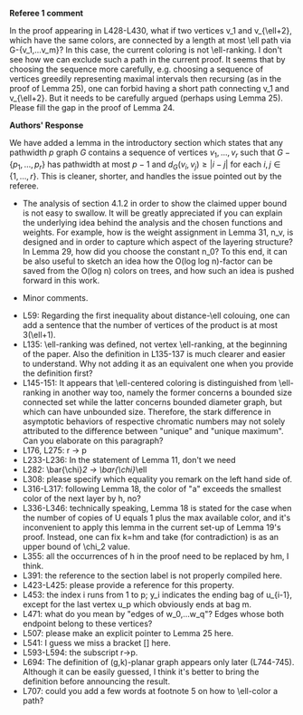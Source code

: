 

**Referee 1 comment**

In the proof appearing in L428-L430, what if two vertices v_1 and v_{\ell+2}, which have the same colors, are connected by a length at most \ell path via G-{v_1,…v_m}? In this case, the current coloring is not \ell-ranking. I don't see how we can exclude such a path in the current proof. It seems that by choosing the sequence more carefully, e.g. choosing a sequence of vertices greedily representing maximal intervals then recursing (as in the proof of Lemma 25), one can forbid having a short path connecting v_1 and v_{\ell+2}. But it needs to be carefully argued (perhaps using Lemma 25). Please fill the gap in the proof of Lemma 24.

**Authors' Response**

We have added a lemma in the introductory section which states that any pathwidth $p$ graph $G$ contains a sequence of vertices $v_1,\ldots,v_r$ such that $G-\{p_1,\ldots,p_r\}$ has pathwidth at most $p-1$ and $d_G(v_i,v_j)\ge|i-j|$ for each $i,j\in\{1,\ldots,r\}$.  This is cleaner, shorter, and handles the issue pointed out by the referee.


- The analysis of section 4.1.2 in order to show the claimed upper bound is not easy to swallow. It will be greatly appreciated if you can explain the underlying idea behind the analysis and the chosen functions and weights. For example, how is the weight assignment in Lemma 31, n_v, is designed and in order to capture which aspect of the layering structure? In Lemma 29, how did you choose the constant n_0? To this end, it can be also useful to sketch an idea how the O(log log n)-factor can be saved from the O(log n) colors on trees, and how such an idea is pushed forward in this work.


* Minor comments.
- L59: Regarding the first inequality about distance-\ell colouing, one can add a sentence that the number of vertices of the product is at most 3(\ell+1).
- L135: \ell-ranking was defined, not vertex \ell-ranking, at the beginning of the paper.  Also the definition in L135-137 is much clearer and easier to understand. Why not adding it as an equivalent one when you provide the definition first?
- L145-151: It appears that \ell-centered coloring is distinguished from \ell-ranking in another way too, namely the former concerns a bounded size connected set while the latter concerns bounded diameter graph, but which can have unbounded size. Therefore, the stark difference in asymptotic behaviors of respective chromatic numbers may not solely attributed to the difference between "unique" and "unique maximum". Can you elaborate on this paragraph?
- L176, L275: r -> p
- L233-L236: In the statement of Lemma 11, don't we need
- L282: \bar{\chi}_2 -> \bar{\chi}_\ell
- L308: please specify which equality you remark on the left hand side of.
- L316-L317: following Lemma 18, the color of "a" exceeds the smallest color of the next layer by h, no?
- L336-L346: technically speaking, Lemma 18 is stated for the case when the number of copies of U equals 1 plus the max available color, and it's inconvenient to apply this lemma in the current set-up of Lemma 19's proof. Instead, one can fix k=hm and take (for contradiction) is as an upper bound of \chi_2 value.
- L355: all the occurrences of h in the proof need to be replaced by hm, I think.
- L391: the reference to the section label is not properly compiled here.
- L423-L425: please provide a reference for this property.
- L453: the index i runs from 1 to p; y_i indicates the ending bag of u_{i-1}, except for the last vertex u_p which obviously ends at bag m.
- L471: what do you mean by "edges of w_0,…w_q"? Edges whose both endpoint belong to these vertices?
- L507: please make an explicit pointer to Lemma 25 here.
- L541: I guess we miss a bracket [] here.
- L593-L594: the subscript r->p.
- L694: The definition of (g,k)-planar graph appears only later (L744-745). Although it can be easily guessed, I think it's better to bring the definition before announcing the result.
- L707: could you add a few words at footnote 5 on how to \ell-color a path?
